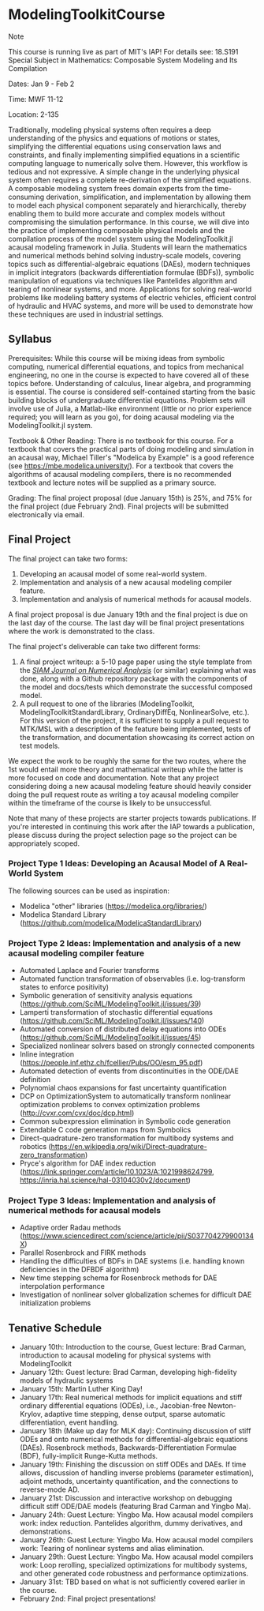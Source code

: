 # ModelingToolkitCourse

> [!NOTE]
> This course is running live as part of MIT's IAP! For details see:
> 18.S191 Special Subject in Mathematics: Composable System Modeling and Its Compilation
> 
> Dates: Jan 9 - Feb 2
>
> Time: MWF 11-12
>
> Location: 2-135

Traditionally, modeling physical systems often requires a deep understanding of the physics and equations of motions or states, simplifying the differential equations using conservation laws and constraints, and finally implementing simplified equations in a scientific computing language to numerically solve them. However, this workflow is tedious and not expressive. A simple change in the underlying physical system often requires a complete re-derivation of the simplified equations. A composable modeling system frees domain experts from the time-consuming derivation, simplification, and implementation by allowing them to model each physical component separately and hierarchically, thereby enabling them to build more accurate and complex models without compromising the simulation performance. In this course, we will dive into the practice of implementing composable physical models and the compilation process of the model system using the ModelingToolkit.jl acausal modeling framework in Julia. Students will learn the mathematics and numerical methods behind solving industry-scale models, covering topics such as differential-algebraic equations (DAEs), modern techniques in implicit integrators (backwards differentiation formulae (BDFs)), symbolic manipulation of equations via techniques like Pantelides algorithm and tearing of nonlinear systems, and more. Applications for solving real-world problems like modeling battery systems of electric vehicles, efficient control of hydraulic and HVAC systems, and more will be used to demonstrate how these techniques are used in industrial settings.

## Syllabus

Prerequisites: While this course will be mixing ideas from symbolic computing, numerical differential equations, and topics from mechanical engineering, no one in the course is expected to have covered all of these topics before. Understanding of calculus, linear algebra, and programming is essential. The course is considered self-contained starting from the basic building blocks of undergraduate differential equations. Problem sets will involve use of Julia, a Matlab-like environment (little or no prior experience required; you will learn as you go), for doing acausal modeling via the ModelingToolkit.jl system.

Textbook & Other Reading: There is no textbook for this course. For a textbook that covers the practical parts of doing modeling and simulation in an acausal way, Michael Tiller's "Modelica by Example" is a good reference (see https://mbe.modelica.university/). For a textbook that covers the algorithms of acausal modeling compilers, there is no recommended textbook and lecture notes will be supplied as a primary source.

Grading: The final project proposal (due January 15th) is 25%, and 75% for the final project (due February 2nd). Final projects will be submitted electronically via email.

## Final Project

The final project can take two forms: 

1. Developing an acausal model of some real-world system. 
2. Implementation and analysis of a new acausal modeling compiler feature. 
3. Implementation and analysis of numerical methods for acausal models.

A final project proposal is due January 19th and the final project is due on the last day of the course. The last day will be final project presentations where the work is demonstrated to the class.

The final project's deliverable can take two different forms:

1. A final project writeup: a 5-10 page paper using the style template from the [_SIAM Journal on Numerical Analysis_](http://www.siam.org/journals/auth-info.php) (or similar) explaining what was done, along with a Github repository package with the components of the model and docs/tests which demonstrate the successful composed model.
2. A pull request to one of the libraries (ModelingToolkit, ModelingToolkitStandardLibrary, OrdinaryDiffEq, NonlinearSolve, etc.). For this version of the project, it is sufficient to supply a pull request to MTK/MSL with a description of the feature being implemented, tests of the transformation, and documentation showcasing its correct action on test models.

We expect the work to be roughly the same for the two routes, where the 1st would entail more theory and mathematical writeup while the latter is more focused on code and documentation. Note that any project considering doing a new acausal modeling feature should heavily consider doing the pull request route as writing a toy acausal modeling compiler within the timeframe of the course is likely to be unsuccessful.

Note that many of these projects are starter projects towards publications. If you're interested in continuing this work after the IAP towards a publication, please discuss during the project selection page so the project can be appropriately scoped.

### Project Type 1 Ideas: Developing an Acausal Model of A Real-World System

The following sources can be used as inspiration:

* Modelica "other" libraries (https://modelica.org/libraries/) 
* Modelica Standard Library (https://github.com/modelica/ModelicaStandardLibrary)

### Project Type 2 Ideas: Implementation and analysis of a new acausal modeling compiler feature

* Automated Laplace and Fourier transforms
* Automated function transformation of observables (i.e. log-transform states to enforce positivity)
* Symbolic generation of sensitivity analysis equations (https://github.com/SciML/ModelingToolkit.jl/issues/39)
* Lamperti transformation of stochastic differential equations (https://github.com/SciML/ModelingToolkit.jl/issues/140)
* Automated conversion of distributed delay equations into ODEs (https://github.com/SciML/ModelingToolkit.jl/issues/45)
* Specialized nonlinear solvers based on strongly connected components
* Inline integration (https://people.inf.ethz.ch/fcellier/Pubs/OO/esm_95.pdf)
* Automated detection of events from discontinuities in the ODE/DAE definition
* Polynomial chaos expansions for fast uncertainty quantification
* DCP on OptimizationSystem to automatically transform nonlinear optimization problems to convex optimization problems (http://cvxr.com/cvx/doc/dcp.html)
* Common subexpression elimination in Symbolic code generation
* Extendable C code generation maps from Symbolics
* Direct-quadrature-zero transformation for multibody systems and robotics (https://en.wikipedia.org/wiki/Direct-quadrature-zero_transformation)
* Pryce's algorithm for DAE index reduction (https://link.springer.com/article/10.1023/A:1021998624799, https://inria.hal.science/hal-03104030v2/document)

### Project Type 3 Ideas: Implementation and analysis of numerical methods for acausal models

* Adaptive order Radau methods (https://www.sciencedirect.com/science/article/pii/S037704279900134X)
* Parallel Rosenbrock and FIRK methods
* Handling the difficulties of BDFs in DAE systems (i.e. handling known deficiencies in the DFBDF algorithm)
* New time stepping schema for Rosenbrock methods for DAE interpolation performance
* Investigation of nonlinear solver globalization schemes for difficult DAE initialization problems

## Tenative Schedule

* January 10th: Introduction to the course, Guest lecture: Brad Carman, introduction to acausal modeling for physical systems with ModelingToolkit
* January 12th: Guest lecture: Brad Carman, developing high-fidelity models of hydraulic systems 
* January 15th: Martin Luther King Day!
* January 17th: Real numerical methods for implicit equations and stiff ordinary differential equations (ODEs), i.e., Jacobian-free Newton-Krylov, adaptive time stepping, dense output, sparse automatic differentiation, event handling.
* January 18th (Make up day for MLK day): Continuing discussion of stiff ODEs and onto numerical methods for differential-algebraic equations (DAEs). Rosenbrock methods, Backwards-Differentiation Formulae (BDF), fully-implicit Runge-Kutta methods.
* January 19th: Finishing the discussion on stiff ODEs and DAEs. If time allows, discussion of handling inverse problems (parameter estimation), adjoint methods, uncertainty quantification, and the connections to reverse-mode AD.
* January 21st: Discussion and interactive workshop on debugging difficult stiff ODE/DAE models (featuring Brad Carman and Yingbo Ma).
* January 24th: Guest Lecture: Yingbo Ma. How acausal model compilers work: index reduction. Pantelides algorithm, dummy derivatives, and demonstrations.
* January 26th: Guest Lecture: Yingbo Ma. How acausal model compilers work: Tearing of nonlinear systems and alias elimination.
* January 29th: Guest Lecture: Yingbo Ma. How acausal model compilers work: Loop rerolling, specialized optimizations for multibody systems, and other generated code robustness and performance optimizations.
* January 31st: TBD based on what is not sufficiently covered earlier in the course.
* February 2nd: Final project presentations!
